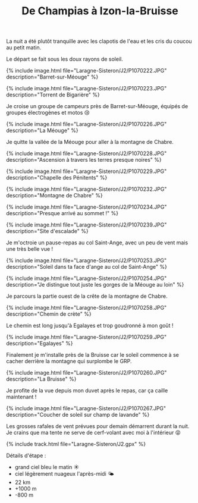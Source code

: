 ﻿---
title: "De Champias à Izon-la-Bruisse"
permalink: /Laragne-Sisteron/J2/
sidebar:
  nav: "laragne_sisteron"
enable_tracks: true
---

La nuit a été plutôt tranquille avec les clapotis de l'eau et les cris du coucou au petit matin.

Le départ se fait sous les doux rayons de soleil.

{% include image.html file="Laragne-Sisteron/J2/P1070222.JPG" description="Barret-sur-Méouge" %}

{% include image.html file="Laragne-Sisteron/J2/P1070223.JPG" description="Torrent de Bigarière" %}

Je croise un groupe de campeurs près de Barret-sur-Méouge, équipés de groupes électrogènes et motos :cry:

{% include image.html file="Laragne-Sisteron/J2/P1070226.JPG" description="La Méouge" %}

Je quitte la vallée de la Méouge pour aller à la montagne de Chabre.

{% include image.html file="Laragne-Sisteron/J2/P1070228.JPG" description="Ascension à travers les terres presque noires" %}

{% include image.html file="Laragne-Sisteron/J2/P1070229.JPG" description="Chapelle des Pénitents" %}

{% include image.html file="Laragne-Sisteron/J2/P1070232.JPG" description="Montagne de Chabre" %}

{% include image.html file="Laragne-Sisteron/J2/P1070234.JPG" description="Presque arrivé au sommet !" %}

{% include image.html file="Laragne-Sisteron/J2/P1070239.JPG" description="Site d'escalade" %}

Je m'octroie un pause-repas au col Saint-Ange, avec un peu de vent mais une très belle vue !

{% include image.html file="Laragne-Sisteron/J2/P1070253.JPG" description="Soleil dans ta face d'ange au col de Saint-Ange" %}

{% include image.html file="Laragne-Sisteron/J2/P1070254.JPG" description="Je distingue tout juste les gorges de la Méouge au loin" %}

Je parcours la partie ouest de la crête de la montagne de Chabre.

{% include image.html file="Laragne-Sisteron/J2/P1070258.JPG" description="Chemin de crète" %}

Le chemin est long jusqu'à Egalayes et trop goudronné à mon goût !

{% include image.html file="Laragne-Sisteron/J2/P1070259.JPG" description="Egalayes" %}

Finalement je m'installe près de la Bruisse car le soleil commence à se cacher derrière la montagne qui surplombe le GRP.

{% include image.html file="Laragne-Sisteron/J2/P1070260.JPG" description="La Bruisse" %}

Je profite de la vue depuis mon duvet après le repas, car ça caille maintenant !

{% include image.html file="Laragne-Sisteron/J2/P1070267.JPG" description="Coucher de soleil sur champ de lavande" %}

Les grosses rafales de vent prévues pour demain démarrent durant la nuit. Je crains que ma tente ne serve de cerf-volant avec moi à l'intérieur :stuck_out_tongue_closed_eyes:

{% include track.html file="Laragne-Sisteron/J2.gpx" %}

Détails d'étape :
* grand ciel bleu le matin :sunny:
* ciel légèrement nuageux l'après-midi :sun_behind_small_cloud:
* 22 km
* +1000 m
* -800 m

